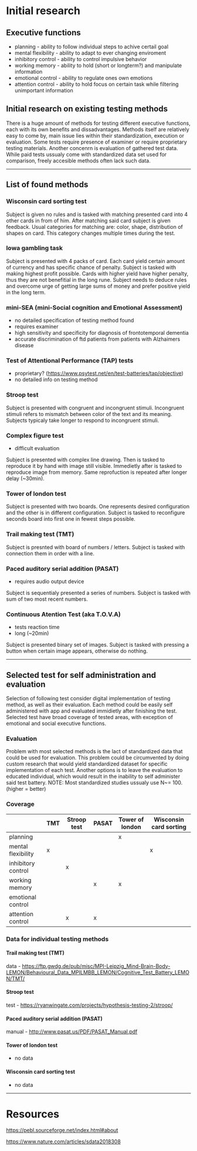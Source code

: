 # Initial research
## Executive functions
- planning - ability to follow individual steps to achive certail goal 
- mental flexibility - ability to adapt to ever changing enviroment
- inhibitory control - ability to control impulsive behavior
- working memory - ability to hold (short or longterm?) and manipulate information 
- emotional control - ability to regulate ones own emotions
- attention control - ability to hold focus on certain task while filtering unimportant information

## Initial research on existing testing methods
There is a huge amount of methods for testing different executive functions, each with its own benefits and dissadvantages. 
Methods itself are relatively easy to come by, main issue lies within their standardization, execution or evaluation. 
Some tests require presence of examiner or require proprietary testing materials. Another concenrn is evaluation of gathered test data. While paid tests ussualy come with standardized data set used for comparison, freely accesible methods often lack such data. 

---

## List of found methods
### Wisconsin card sorting test
Subject is given no rules and is tasked with matching presented card into 4 other cards in from of him. After matching said card subject is given feedback. Usual categories for matching are: color, shape, distribution of shapes on card. This category changes multiple times during the test.

### Iowa gambling task
Subject is presented with 4 packs of card. Each card yield certain amount of currency and has specific chance of penalty. Subject is tasked with making highest profit possible. Cards with higher yield have higher penalty, thus they are not benefitial in the long rune. Subject needs to deduce rules and overcome urge of getting large sums of money and prefer positive yield in the long term.

### mini-SEA (mini-Social cognition and Emotional Assessment)
- no detailed specification of testing method found
- requires examiner
- high sensitivity and specificity for diagnosis of frontotemporal dementia
- accurate discrimination of ftd patients from patients with Alzhaimers disease

### Test of Attentional Performance (TAP) tests
- proprietary? (https://www.psytest.net/en/test-batteries/tap/objective)
- no detailed info on testing method

### Stroop test
Subject is presented with congruent and incongruent stimuli. Incongruent stimuli refers to mismatch between color of the text and its meaning. Subjects typicaly take longer to respond to incongruent stimuli.

### Complex figure test
- difficult evaluation

Subject is presented with complex line drawing. Then is tasked to reproduce it by hand with image still visible. Immedietly after is tasked to reproduce image from memory. Same reprofuction is repeated after longer delay (~30min).

### Tower of london test
Subject is presented with two boards. One represents desired configuration and the other is in different configuration. Subject is tasked to reconfigure seconds board into first one in fewest steps possible.

### Trail making test (TMT)
Subject is presnted with board of numbers / letters. Subject is tasked with connection them in order with a line.

### Paced auditory serial addition (PASAT)
- requires audio output device

Subject is sequentialy presented a series of numbers. Subject is tasked with sum of two most recent numbers. 

### Continuous Atention Test (aka T.O.V.A)
- tests reaction time
- long (~20min)

Subject is presented binary set of images. Subject is tasked with pressing a button when certain image appears, otherwise do nothing.

---

## Selected test for self administration and evaluation
Selection of following test consider digital implementation of testing method, as well as their evaluation.
Each method could be easily self administered with app and evaluated immidietly after finishing the test. 
Selected test have broad coverage of tested areas, with exception of emotional and social executive functions.

### Evaluation
Problem with most selected methods is the lact of standardized data that could be used for evaluation. 
This problem could be circumvented by doing custom research that would yield standardized dataset for specific implementation of each test.
Another options is to leave the evaluation to educated individual, which would result in the inability to self administer said test battery.
NOTE: Most standardized studies ussualy use N~= 100. (higher = better)

### Coverage

|                   | TMT   | Stroop test   | PASAT | Tower of london   | Wisconsin card sorting    |
| ---               | ---   | ---           | ---   | ---               | ---                       |
|planning           |       |               |       |x                  |                           | 
|mental flexibility |x      |               |       |                   |x                          |
|inhibitory control |       |x              |       |                   |                           |
|working memory     |       |               |x      |x                  |                           |
|emotional control  |       |               |       |                   |                           |
|attention control  |       |x              |x      |                   |                           |

### Data for individual testing methods
#### Trail making test (TMT)
data - https://ftp.gwdg.de/pub/misc/MPI-Leipzig_Mind-Brain-Body-LEMON/Behavioural_Data_MPILMBB_LEMON/Cognitive_Test_Battery_LEMON/TMT/

#### Stroop test
test - https://ryanwingate.com/projects/hypothesis-testing-2/stroop/

#### Paced auditory serial addition (PASAT)
manual - http://www.pasat.us/PDF/PASAT_Manual.pdf

#### Tower of london test
- no data 

#### Wisconsin card sorting test
- no data

---

# Resources
https://pebl.sourceforge.net/index.html#about 

https://www.nature.com/articles/sdata2018308